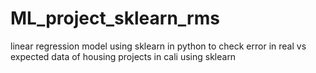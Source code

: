 # ML_project_sklearn_rms
linear regression model using sklearn in python to check error in real vs expected data of housing projects in cali using sklearn

